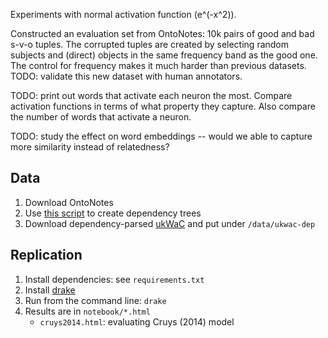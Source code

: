 Experiments with normal activation function (e^(-x^2)).

Constructed an evaluation set from OntoNotes: 10k pairs of good and bad s-v-o tuples.
The corrupted tuples are created by selecting random subjects and (direct) objects
in the same frequency band as the good one. The control for frequency makes it much 
harder than previous datasets. TODO: validate this new dataset with human annotators.

TODO: print out words that activate each neuron the most. Compare activation functions
in terms of what property they capture. Also compare the number of words that activate
a neuron.

TODO: study the effect on word embeddings -- would we able to capture more
similarity instead of relatedness?

## Data

1. Download OntoNotes
2. Use [this script](https://bitbucket.org/cltl/isrl-sp/src/756fadf8d1d25d6a4271f0cc4caa94af0ab095da/constituency2dependency.py?at=master&fileviewer=file-view-default) to create dependency trees
3. Download dependency-parsed [ukWaC](http://wacky.sslmit.unibo.it/doku.php?id=corpora) 
and put under `/data/ukwac-dep`

## Replication

1. Install dependencies: see `requirements.txt`
2. Install [drake](https://github.com/Factual/drake) 
3. Run from the command line: `drake`
4. Results are in `notebook/*.html`
    - `cruys2014.html`: evaluating Cruys (2014) model